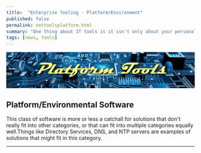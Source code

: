 ```yaml
---
title:  "Enterprise Tooling - Platform/Environment"
published: false
permalink: enttoolsplatform.html
summary: "One thing about IT tools is it isn't only about your personal tools.IT is first, and foremost, about enabling others to do their jobs safely, efficiently, and effectively.To do that, requires a host of Enterprise Tools to ensure security, data integrity, and a functional environment for the business applications to function in.This is another tooling post that reviews some of the Enterprise solutions I have used/implemented and why I liked them."
tags: [news, tools]
---
```


![alt text:  Platform and Environmental Tooling Banner][platbanner]

## Platform/Environmental Software ##

This class of software is more or less a catchall for solutions that don't really fit into other categories, or that can fit into multiple categories equally well.Things like Directory Services, DNS, and NTP servers are examples of solutions that might fit in this category.

---

[platbanner]: images/Banners/platform_banner.png "Platform and Environmental Tooling Banner"